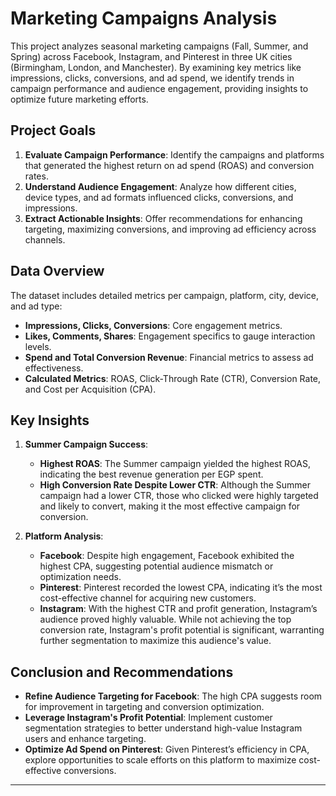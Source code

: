 # Marketing Campaigns Analysis

This project analyzes seasonal marketing campaigns (Fall, Summer, and Spring) across Facebook, Instagram, and Pinterest in three UK cities (Birmingham, London, and Manchester). By examining key metrics like impressions, clicks, conversions, and ad spend, we identify trends in campaign performance and audience engagement, providing insights to optimize future marketing efforts.

## Project Goals

1. **Evaluate Campaign Performance**: Identify the campaigns and platforms that generated the highest return on ad spend (ROAS) and conversion rates.
2. **Understand Audience Engagement**: Analyze how different cities, device types, and ad formats influenced clicks, conversions, and impressions.
3. **Extract Actionable Insights**: Offer recommendations for enhancing targeting, maximizing conversions, and improving ad efficiency across channels.

## Data Overview

The dataset includes detailed metrics per campaign, platform, city, device, and ad type:
- **Impressions, Clicks, Conversions**: Core engagement metrics.
- **Likes, Comments, Shares**: Engagement specifics to gauge interaction levels.
- **Spend and Total Conversion Revenue**: Financial metrics to assess ad effectiveness.
- **Calculated Metrics**: ROAS, Click-Through Rate (CTR), Conversion Rate, and Cost per Acquisition (CPA).

## Key Insights

1. **Summer Campaign Success**: 
   - **Highest ROAS**: The Summer campaign yielded the highest ROAS, indicating the best revenue generation per EGP spent.
   - **High Conversion Rate Despite Lower CTR**: Although the Summer campaign had a lower CTR, those who clicked were highly targeted and likely to convert, making it the most effective campaign for conversion.

2. **Platform Analysis**:
   - **Facebook**: Despite high engagement, Facebook exhibited the highest CPA, suggesting potential audience mismatch or optimization needs.
   - **Pinterest**: Pinterest recorded the lowest CPA, indicating it’s the most cost-effective channel for acquiring new customers.
   - **Instagram**: With the highest CTR and profit generation, Instagram’s audience proved highly valuable. While not achieving the top conversion rate, Instagram's profit potential is significant, warranting further segmentation to maximize this audience's value.

## Conclusion and Recommendations

- **Refine Audience Targeting for Facebook**: The high CPA suggests room for improvement in targeting and conversion optimization.
- **Leverage Instagram's Profit Potential**: Implement customer segmentation strategies to better understand high-value Instagram users and enhance targeting.
- **Optimize Ad Spend on Pinterest**: Given Pinterest’s efficiency in CPA, explore opportunities to scale efforts on this platform to maximize cost-effective conversions.

---

